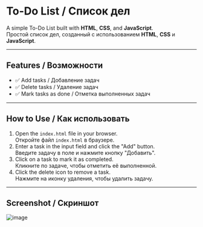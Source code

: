 # To-Do List / Список дел

A simple To-Do List built with **HTML**, **CSS**, and **JavaScript**.  
Простой список дел, созданный с использованием **HTML**, **CSS** и **JavaScript**.

---

## Features / Возможности

- ✅ Add tasks / Добавление задач  
- ✅ Delete tasks / Удаление задач  
- ✅ Mark tasks as done / Отметка выполненных задач

---

## How to Use / Как использовать

1. Open the `index.html` file in your browser.  
   Откройте файл `index.html` в браузере.  
2. Enter a task in the input field and click the "Add" button.  
   Введите задачу в поле и нажмите кнопку "Добавить".  
3. Click on a task to mark it as completed.  
   Кликните по задаче, чтобы отметить её выполненной.  
4. Click the delete icon to remove a task.  
   Нажмите на иконку удаления, чтобы удалить задачу.

---

## Screenshot / Скриншот

![image](https://github.com/user-attachments/assets/b5313c27-d235-4720-aeb1-1b20ede04fe0)

